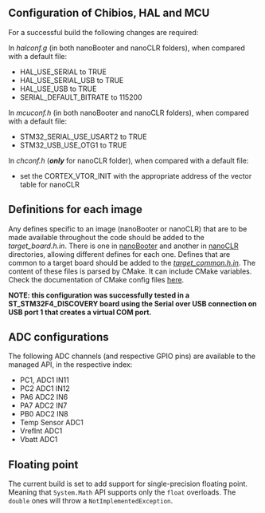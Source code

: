 ## Configuration of Chibios, HAL and MCU ##

For a successful build the following changes are required:

In _halconf.g_ (in both nanoBooter and nanoCLR folders), when compared with a default file:
- HAL_USE_SERIAL to TRUE
- HAL_USE_SERIAL_USB to TRUE
- HAL_USE_USB to TRUE
- SERIAL_DEFAULT_BITRATE to 115200

In _mcuconf.h_ (in both nanoBooter and nanoCLR folders), when compared with a default file:
- STM32_SERIAL_USE_USART2 to TRUE
- STM32_USB_USE_OTG1 to TRUE

In _chconf.h_ (_**only**_ for nanoCLR folder), when compared with a default file:
- set the CORTEX_VTOR_INIT with the appropriate address of the vector table for nanoCLR


## Definitions for each image ## 

Any defines specific to an image (nanoBooter or nanoCLR) that are to be made available throughout the code should be added to the _target_board.h.in_. There is one in [nanoBooter](nanoBooter/target_board.h.in) and another in [nanoCLR](nanoCLR/target_board.h.in) directories, allowing different defines for each one.
Defines that are common to a target board should be added to the [_target_common.h.in_](target_common.h.in).
The content of these files is parsed by CMake. It can include CMake variables. Check the documentation of CMake config files [here](https://cmake.org/cmake/help/v3.7/command/configure_file.html?highlight=configure_file).


**NOTE: this configuration was successfully tested in a ST_STM32F4_DISCOVERY board using the Serial over USB connection on USB port 1 that creates a virtual COM port.**


## ADC configurations

The following ADC channels (and respective GPIO pins) are available to the managed API, in the respective index:
- PC1, ADC1 IN11
- PC2  ADC1 IN12
- PA6  ADC2 IN6
- PA7  ADC2 IN7
- PB0  ADC2 IN8
- Temp Sensor ADC1
- VrefInt ADC1
- Vbatt ADC1


## Floating point

The current build is set to add support for single-precision floating point.
Meaning that `System.Math` API supports only the `float` overloads. The `double` ones will throw a `NotImplementedException`.
